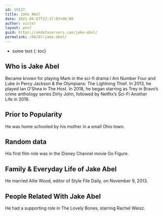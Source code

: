 ```yaml
---
id: 19127
title: Jake Abel
date: 2021-04-07T22:37:03+00:00
author: victor
layout: post
guid: https://ukdataservers.com/jake-abel/
permalink: /04/07/jake-abel/
---
```


* some text
{: toc}


## Who is Jake Abel



Became known for playing Mark in the sci-fi drama I Am Number Four and Luke in Percy Jackson & the Olympians: The Lightning Thief. In 2013, he played Ian O&#8217;Shea in The Host. In 2018, he began starring as Trey in Bravo&#8217;s crime anthology series Dirty John, followed by Netflix&#8217;s Sci-Fi Another Life in 2019.

                
                
                
## Prior to Popularity



He was home schooled by his mother in a small Ohio town. 

                
                
                
## Random data



His first film role was in the Disney Channel movie Go Figure. 

                
                
                
## Family & Everyday Life of Jake Abel



He married Allie Wood, editor of Style File Daily, on November 9, 2013. 

                
                
                
## People Related With Jake Abel



He had a supporting role in The Lovely Bones, starring Rachel Weisz. 

                
              
            
          
          
          